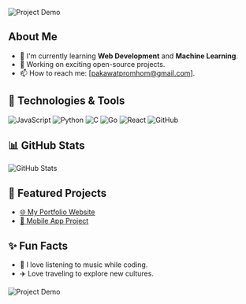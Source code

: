 ![Project Demo](https://github.com/sindresorhus/sindresorhus/blob/main/welcome-header.gif)

## About Me
- 🌱 I'm currently learning **Web Development** and **Machine Learning**.
- 🔭 Working on exciting open-source projects.
- 📫 How to reach me: [pakawatpromhom@gmail.com].

## 🔧 Technologies & Tools
![JavaScript](https://img.shields.io/badge/-JavaScript-F7DF1E?logo=javascript&logoColor=black)
![Python](https://img.shields.io/badge/-Python-3776AB?logo=python&logoColor=white)
![C](https://img.shields.io/badge/-C-A8B9CC?logo=c&logoColor=white)
![Go](https://img.shields.io/badge/-Go-00ADD8?logo=go&logoColor=white)
![React](https://img.shields.io/badge/-React-61DAFB?logo=react&logoColor=black)
![GitHub](https://img.shields.io/badge/-GitHub-181717?logo=github&logoColor=white)


## 📊 GitHub Stats
![GitHub Stats](https://github-readme-stats.vercel.app/api?username=janedoe&show_icons=true&theme=radical)

## 🌟 Featured Projects
- [🌐 My Portfolio Website](https://example.com)
- [📱 Mobile App Project](https://github.com/janedoe/my-app)

## ✨ Fun Facts
- 🎵 I love listening to music while coding.
- ✈️ Love traveling to explore new cultures.

![Project Demo](https://media.giphy.com/media/3oriO0OEd9QIDdllqo/giphy.gif)

